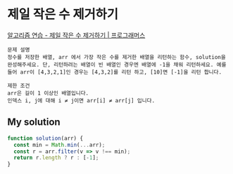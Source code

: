 # 제일 작은 수 제거하기

[알고리즘 연습 - 제일 작은 수 제거하기 | 프로그래머스](https://programmers.co.kr/learn/courses/30/lessons/12935)

```
문제 설명
정수를 저장한 배열, arr 에서 가장 작은 수를 제거한 배열을 리턴하는 함수, solution을 완성해주세요. 단, 리턴하려는 배열이 빈 배열인 경우엔 배열에 -1을 채워 리턴하세요. 예를들어 arr이 [4,3,2,1]인 경우는 [4,3,2]를 리턴 하고, [10]면 [-1]을 리턴 합니다.

제한 조건
arr은 길이 1 이상인 배열입니다.
인덱스 i, j에 대해 i ≠ j이면 arr[i] ≠ arr[j] 입니다.
```

## My solution

```javascript
function solution(arr) {
  const min = Math.min(...arr);
  const r = arr.filter(v => v !== min);
  return r.length ? r : [-1];
}
```
